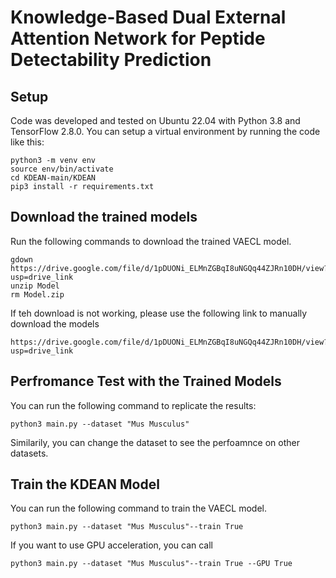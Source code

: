 # Knowledge-Based Dual External Attention Network for Peptide Detectability Prediction
## Setup
Code was developed and tested on Ubuntu 22.04 with Python 3.8 and TensorFlow 2.8.0. You can setup a virtual environment by running the code like this:
```
python3 -m venv env
source env/bin/activate
cd KDEAN-main/KDEAN
pip3 install -r requirements.txt
```
## Download the trained models
Run the following commands to download the trained VAECL model.
```
gdown https://drive.google.com/file/d/1pDUONi_ELMnZGBqI8uNGQq44ZJRn10DH/view?usp=drive_link
unzip Model
rm Model.zip
```
If teh download is not working, please use the following link to manually download the models 
```
https://drive.google.com/file/d/1pDUONi_ELMnZGBqI8uNGQq44ZJRn10DH/view?usp=drive_link
```
## Perfromance Test with the Trained Models
You can run the following command to replicate the results:
```
python3 main.py --dataset "Mus Musculus"
```
Similarily, you can change the dataset to see the perfoamnce on other datasets.
## Train the KDEAN Model
You can run the following command to train the VAECL model.
```
python3 main.py --dataset "Mus Musculus"--train True
```
If you want to use GPU acceleration, you can call
```
python3 main.py --dataset "Mus Musculus"--train True --GPU True
```
